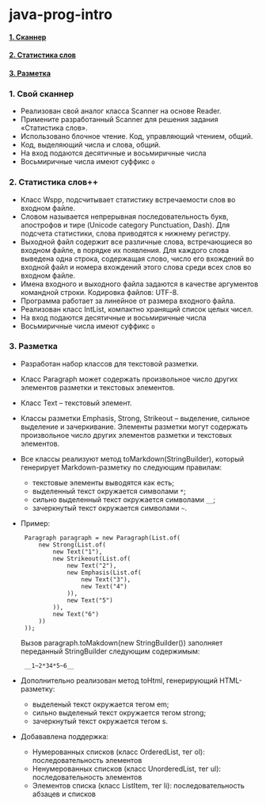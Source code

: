 # java-prog-intro

#### [1. Сканнер](#1-cвой-сканнер)
#### [2. Статистика слов](#2-стастистика-слов)
#### [3. Разметка](#3-разметка)

### 1. Свой сканнер
* Реализован свой аналог класса Scanner на основе Reader.
* Примените разработанный Scanner для решения задания «Статистика слов».
* Использовано блочное чтение. Код, управляющий чтением, общий.
* Код, выделяющий числа и слова, общий.
* На вход подаются десятичные и восьмиричные числа
* Восьмиричные числа имеют суффикс `o`

### 2. Статистика слов++
* Класс Wspp, подсчитывает статистику встречаемости слов во входном файле.
* Словом называется непрерывная последовательность букв, апострофов и тире (Unicode category Punctuation, Dash). Для подсчета статистики, слова приводятся к нижнему  регистру.
* Выходной файл содержит все различные слова, встречающиеся во входном файле, в порядке их появления. Для каждого слова выведена одна строка, содержащая слово, число его вхождений во входной файл и номера вхождений этого слова среди всех слов во входном файле.
* Имена входного и выходного файла задаются в качестве аргументов командной строки. Кодировка файлов: UTF-8.
* Программа работает за линейное от размера входного файла.
* Реализован класс IntList, компактно хранящий список целых чисел.
* На вход подаются десятичные и восьмиричные числа
* Восьмиричные числа имеют суффикс `o`

### 3. Разметка
*  Разработан набор классов для текстовой разметки.
*  Класс Paragraph может содержать произвольное число других элементов разметки и текстовых элементов.
*  Класс Text – текстовый элемент.
*  Классы разметки Emphasis, Strong, Strikeout – выделение, сильное выделение и зачеркивание. Элементы разметки могут содержать произвольное число других элементов разметки и текстовых элементов.
*  Все классы реализуют метод toMarkdown(StringBuilder), который генерирует Markdown-разметку по следующим правилам:
    * текстовые элементы выводятся как есть;
    * выделенный текст окружается символами `*`;
    * сильно выделенный текст окружается символами `__`;
    * зачеркнутый текст окружается символами `~`.
*  Пример:
    
        Paragraph paragraph = new Paragraph(List.of(
            new Strong(List.of(
                new Text("1"),
                new Strikeout(List.of(
                    new Text("2"),
                    new Emphasis(List.of(
                        new Text("3"),
                        new Text("4")
                    )),
                    new Text("5")
                )),
                new Text("6")
            ))
        ));
    
    Вызов paragraph.toMakdown(new StringBuilder()) заполняет переданный StringBuilder следующим содержимым:
    
        __1~2*34*5~6__
        
* Дополнительно реализован метод toHtml, генерирующий HTML-разметку:
    * выделеный текст окружается тегом em;
    * сильно выделеный текст окружается тегом strong;
    * зачеркнутый текст окружается тегом s.
* Добававлена поддержка:
    * Нумерованных списков (класс OrderedList, тег ol): последовательность элементов
    * Ненумерованных списков (класс UnorderedList, тег ul): последовательность элементов
    * Элементов списка (класс ListItem, тег li): последовательность абзацев и списков
